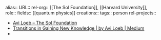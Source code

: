 alias::
URL::
rel-org:: [[The Sol Foundation]], [[Harvard University]],  
role::
fields:: [[quantum physics]] 
creations:: 
tags:: person
rel-projects::

- [Avi Loeb – The Sol Foundation](https://thesolfoundation.org/people/avi-loeb/)
- [Transitions in Gaining New Knowledge | by Avi Loeb | Medium](https://avi-loeb.medium.com/transitions-in-gaining-new-knowledge-5e13872f25d1)
-